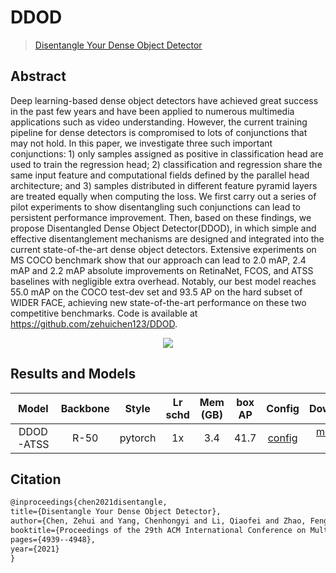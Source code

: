 # DDOD

> [Disentangle Your Dense Object Detector](https://arxiv.org/pdf/2107.02963.pdf)

<!-- [ALGORITHM] -->

## Abstract

Deep learning-based dense object detectors have achieved great success in the past few years and have been applied to numerous multimedia applications such as video understanding. However, the current training pipeline for dense detectors is compromised to lots of conjunctions that may not hold. In this paper, we investigate three such important conjunctions: 1) only samples assigned as positive in classification head are used to train the regression head; 2) classification and regression share the same input feature and computational fields defined by the parallel head architecture; and 3) samples distributed in different feature pyramid layers are treated equally when computing the loss. We first carry out a series of pilot experiments to show disentangling such conjunctions can lead to persistent performance improvement. Then, based on these findings, we propose Disentangled Dense Object Detector(DDOD), in which simple and effective disentanglement mechanisms are designed and integrated into the current state-of-the-art dense object detectors. Extensive experiments on MS COCO benchmark show that our approach can lead to 2.0 mAP, 2.4 mAP and 2.2 mAP absolute improvements on RetinaNet, FCOS, and ATSS baselines with negligible extra overhead. Notably, our best model reaches 55.0 mAP on the COCO test-dev set and 93.5 AP on the hard subset of WIDER FACE, achieving new state-of-the-art performance on these two competitive benchmarks. Code is available at https://github.com/zehuichen123/DDOD.

<div align=center>
<img src="https://user-images.githubusercontent.com/17425982/159212920-2e99d433-82c9-46cf-8f3a-32fdf3c566f5.png"/>
</div>

## Results and Models

|   Model   | Backbone |  Style  | Lr schd | Mem (GB) | box AP |               Config                |                                                                                                                                Download                                                                                                                                |
| :-------: | :------: | :-----: | :-----: | :------: | :----: | :---------------------------------: | :--------------------------------------------------------------------------------------------------------------------------------------------------------------------------------------------------------------------------------------------------------------------: |
| DDOD-ATSS |   R-50   | pytorch |   1x    |   3.4    |  41.7  | [config](./ddod_r50_fpn_1x_coco.py) | [model](https://pub-ed9ed750ddcc469da251e2d1a2cea382.r2.dev/mmdetection/v2.0/ddod/ddod_r50_fpn_1x_coco/ddod_r50_fpn_1x_coco_20220523_223737-29b2fc67.pth) \| [log](https://pub-ed9ed750ddcc469da251e2d1a2cea382.r2.dev/mmdetection/v2.0/ddod/ddod_r50_fpn_1x_coco/ddod_r50_fpn_1x_coco_20220523_223737.log.json) |

## Citation

```latex
@inproceedings{chen2021disentangle,
title={Disentangle Your Dense Object Detector},
author={Chen, Zehui and Yang, Chenhongyi and Li, Qiaofei and Zhao, Feng and Zha, Zheng-Jun and Wu, Feng},
booktitle={Proceedings of the 29th ACM International Conference on Multimedia},
pages={4939--4948},
year={2021}
}
```
